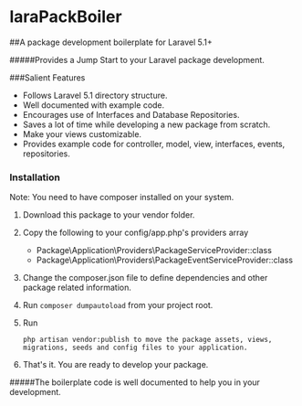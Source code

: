 # laraPackBoiler
##A package development boilerplate for Laravel 5.1+

#####Provides a Jump Start to your Laravel package development.

###Salient Features

  - Follows Laravel 5.1 directory structure.
  - Well documented with example code.
  - Encourages use of Interfaces and Database Repositories.
  - Saves a lot of time while developing a new package from scratch.
  - Make your views customizable.
  - Provides example code for controller, model, view, interfaces, events, repositories.

### Installation

Note: You need to have composer installed on your system.

1. Download this package to your vendor folder.

2. Copy the following to your config/app.php's providers array

   - Package\Application\Providers\PackageServiceProvider::class
   - Package\Application\Providers\PackageEventServiceProvider::class

3. Change the composer.json file to define dependencies and other package related information.

4. Run ``` composer dumpautoload ``` from your project root.

5. Run 

    ```
    php artisan vendor:publish to move the package assets, views, migrations, seeds and config files to your application.
    ```

6. That's it. You are ready to develop your package.

#####The boilerplate code is well documented to help you in your development.
